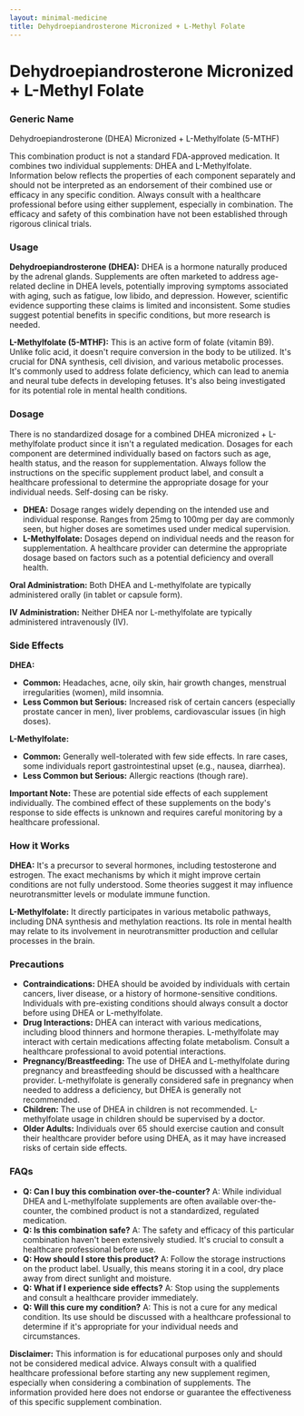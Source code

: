 ```yaml
---
layout: minimal-medicine
title: Dehydroepiandrosterone Micronized + L-Methyl Folate
---
```


# Dehydroepiandrosterone Micronized + L-Methyl Folate
### Generic Name
Dehydroepiandrosterone (DHEA) Micronized + L-Methylfolate (5-MTHF)


This combination product is not a standard FDA-approved medication. It combines two individual supplements: DHEA and L-Methylfolate.  Information below reflects the properties of each component separately and should not be interpreted as an endorsement of their combined use or efficacy in any specific condition.  Always consult with a healthcare professional before using either supplement, especially in combination.  The efficacy and safety of this combination have not been established through rigorous clinical trials.


### Usage

**Dehydroepiandrosterone (DHEA):**  DHEA is a hormone naturally produced by the adrenal glands.  Supplements are often marketed to address age-related decline in DHEA levels, potentially improving symptoms associated with aging, such as fatigue, low libido, and depression. However, scientific evidence supporting these claims is limited and inconsistent. Some studies suggest potential benefits in specific conditions, but more research is needed.

**L-Methylfolate (5-MTHF):** This is an active form of folate (vitamin B9). Unlike folic acid, it doesn't require conversion in the body to be utilized. It's crucial for DNA synthesis, cell division, and various metabolic processes. It's commonly used to address folate deficiency, which can lead to anemia and neural tube defects in developing fetuses.  It's also being investigated for its potential role in mental health conditions.


### Dosage

There is no standardized dosage for a combined DHEA micronized + L-methylfolate product since it isn't a regulated medication. Dosages for each component are determined individually based on factors such as age, health status, and the reason for supplementation. Always follow the instructions on the specific supplement product label, and consult a healthcare professional to determine the appropriate dosage for your individual needs.  Self-dosing can be risky.

* **DHEA:**  Dosage ranges widely depending on the intended use and individual response.  Ranges from 25mg to 100mg per day are commonly seen, but higher doses are sometimes used under medical supervision.
* **L-Methylfolate:**  Dosages depend on individual needs and the reason for supplementation.  A healthcare provider can determine the appropriate dosage based on factors such as a potential deficiency and overall health.

**Oral Administration:** Both DHEA and L-methylfolate are typically administered orally (in tablet or capsule form).

**IV Administration:**  Neither DHEA nor L-methylfolate are typically administered intravenously (IV).


### Side Effects

**DHEA:**

* **Common:**  Headaches, acne, oily skin, hair growth changes, menstrual irregularities (women), mild insomnia.
* **Less Common but Serious:**  Increased risk of certain cancers (especially prostate cancer in men), liver problems, cardiovascular issues (in high doses).

**L-Methylfolate:**

* **Common:**  Generally well-tolerated with few side effects.  In rare cases, some individuals report gastrointestinal upset (e.g., nausea, diarrhea).
* **Less Common but Serious:**  Allergic reactions (though rare).

**Important Note:**  These are potential side effects of each supplement individually. The combined effect of these supplements on the body's response to side effects is unknown and requires careful monitoring by a healthcare professional.


### How it Works

**DHEA:**  It's a precursor to several hormones, including testosterone and estrogen.  The exact mechanisms by which it might improve certain conditions are not fully understood.  Some theories suggest it may influence neurotransmitter levels or modulate immune function.

**L-Methylfolate:**  It directly participates in various metabolic pathways, including DNA synthesis and methylation reactions.  Its role in mental health may relate to its involvement in neurotransmitter production and cellular processes in the brain.


### Precautions

* **Contraindications:**  DHEA should be avoided by individuals with certain cancers, liver disease, or a history of hormone-sensitive conditions.  Individuals with pre-existing conditions should always consult a doctor before using DHEA or L-methylfolate.
* **Drug Interactions:**  DHEA can interact with various medications, including blood thinners and hormone therapies.  L-methylfolate may interact with certain medications affecting folate metabolism.  Consult a healthcare professional to avoid potential interactions.
* **Pregnancy/Breastfeeding:**  The use of DHEA and L-methylfolate during pregnancy and breastfeeding should be discussed with a healthcare provider.  L-methylfolate is generally considered safe in pregnancy when needed to address a deficiency, but DHEA is generally not recommended.
* **Children:**  The use of DHEA in children is not recommended. L-methylfolate usage in children should be supervised by a doctor.
* **Older Adults:**  Individuals over 65 should exercise caution and consult their healthcare provider before using DHEA, as it may have increased risks of certain side effects.


### FAQs

* **Q: Can I buy this combination over-the-counter?** A: While individual DHEA and L-methylfolate supplements are often available over-the-counter, the combined product is not a standardized, regulated medication.
* **Q:  Is this combination safe?** A: The safety and efficacy of this particular combination haven't been extensively studied.  It's crucial to consult a healthcare professional before use.
* **Q: How should I store this product?** A: Follow the storage instructions on the product label. Usually, this means storing it in a cool, dry place away from direct sunlight and moisture.
* **Q: What if I experience side effects?** A: Stop using the supplements and consult a healthcare provider immediately.
* **Q:  Will this cure my condition?** A:  This is not a cure for any medical condition. Its use should be discussed with a healthcare professional to determine if it's appropriate for your individual needs and circumstances.


**Disclaimer:** This information is for educational purposes only and should not be considered medical advice.  Always consult with a qualified healthcare professional before starting any new supplement regimen, especially when considering a combination of supplements.  The information provided here does not endorse or guarantee the effectiveness of this specific supplement combination.
